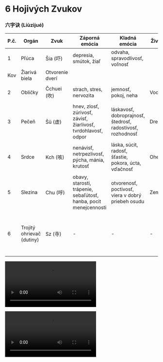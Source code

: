 # 6 Hojivých Zvukov
### 六字诀 (Liùzìjué) 

| P.č. | Orgán        | Zvuk   | Záporná emócia | Kladná emócia | Živel        | Farba/Svetlo | Názov pohybu          | 
| - |------------- |---------| ------------------------------ | ----------------- | -------------- | --------- | ------------------------- |
| 1 | Pľúca         | Šia (吓)  | depresia, smútok,  žiaľ | odvaha, spravodlivosť, voľnosť
 | Kov   | Žiarivá biela | Otvorenie dverí                             |
| 2 | Obličky       | Čchuei (吹) | strach, stres, nervozita | jemnosť, pokoj, neha | Voda   | Žiarivá čierna/tmavo modrá | Lievik                                |
| 3 | Pečeň       | Šü (虚) | hnev, zlosť, zúrivosť, závisť, žiarlivosť, tvrdohlavosť, odpor | láskavosť, dobroprajnosť, štedrosť, radostivosť, rozhodnosť | Drevo  | Žiarivá zelená | Zrkadlá pred oči                      |
| 4 | Srdce     | Kch (咳) | nenávisť, netrpezlivosť, pýcha, mánia, krutosť | láska, súcit, radosť, šťastie, pokora, úcta, vďačnosť  | Oheň  | Žiarivá červená | Modliace sa ruky                   |
| 5 | Slezina      | Chu (呼) | obavy, starosti, trápenie, sebaľútosť, hanba, pocit menejcennosti | otvorenosť, poctivosť, viera v dobrý priebeh osudu  | Zem  | Žiarivá žltá | Strieška                   |
| 6 | Trojitý ohrievač (dutiny) | Sz (寺) | -                           | -                                           | -      | -               | Oboma rukami vytláčať nebesá a hladiť trojitý žiarič |

![6 healing sounds video - Part 1](https://wujiquan.sgp1.cdn.digitaloceanspaces.com/Qigong/Wujiquan-six-healing-sounds-part-1.mp4)

![6 healing sounds video - Part 2](https://wujiquan.sgp1.cdn.digitaloceanspaces.com/Qigong/Wujiquan-six-healing-sounds-part-2.mp4)
